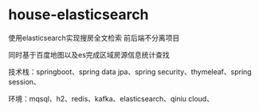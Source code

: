 # house-elasticsearch
使用elasticsearch实现搜房全文检索   前后端不分离项目

同时基于百度地图以及es完成区域房源信息统计查找

技术栈：springboot、spring data jpa、spring security、thymeleaf、spring session、

环境：mqsql、h2、redis、kafka、elasticsearch、qiniu cloud、
